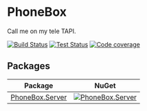 # PhoneBox
Call me on my tele TAPI.

[![Build Status](https://img.shields.io/azure-devops/build/serviceware/phonebox/2/main)](https://dev.azure.com/serviceware/PhoneBox/_build/latest?definitionId=2&branchName=main) [![Test Status](https://img.shields.io/azure-devops/tests/serviceware/phonebox/2/main)](https://dev.azure.com/serviceware/PhoneBox/_build/latest?definitionId=2&branchName=main) [![Code coverage](https://img.shields.io/azure-devops/coverage/serviceware/phonebox/2/main)](https://dev.azure.com/serviceware/PhoneBox/_build/latest?definitionId=2&branchName=main)

## Packages
| Package | NuGet |
| - | - |
| [PhoneBox.Server](https://www.nuget.org/packages/PhoneBox.Server) | [![PhoneBox.Server](https://img.shields.io/nuget/v/PhoneBox.Server.svg)](https://www.nuget.org/packages/PhoneBox.Server) |